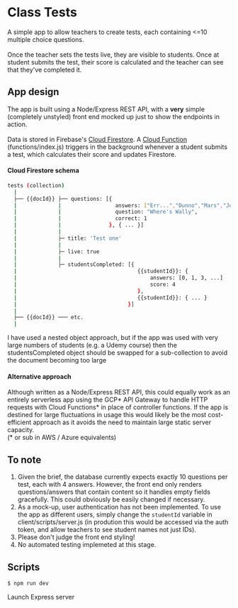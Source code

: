 # Class Tests

A simple app to allow teachers to create tests, each containing <=10 multiple choice questions.
<br />
<br />
Once the teacher sets the tests live, they are visible to students. Once at student submits the test, their score is calculated and the teacher can see that they've completed it.

## App design
The app is built using a Node/Express REST API, with a **very** simple (completely unstyled) front end mocked up just to show the endpoints in action.
<br />
<br />
Data is stored in Firebase's [Cloud Firestore](https://firebase.google.com/docs/firestore). A [Cloud Function](https://firebase.google.com/docs/functions) (functions/index.js) triggers in the background whenever a student submits a test, which calculates their score and updates Firestore.

#### Cloud Firestore schema
```sh
tests (collection)
  |
  ├── {{docId}} ├── questions: [{
  |             |                 answers: ["Err...","Dunno","Mars","Just outside"],
  |             |                 question: "Where's Wally",
  |             |                 correct: 1
  |             |               }, { ... }]
  |             |
  |             ├─ title: 'Test one'
  |             |
  |             ├─ live: true
  |             |
  |             ├─ studentsCompleted: [{
  |                                      {{studentId}}: {
  |                                          answers: [0, 1, 3, ...]
  |                                          score: 4
  |                                      },
  |                                      {{studentId}}: { ... }
  |                                   }]
  |
  ├── {{docId}} ─── etc.
  |
```
I have used a nested object approach, but if the app was used with very large numbers of students (e.g. a Udemy course) then the studentsCompleted object should be swapped for a sub-collection to avoid the document becoming too large


#### Alternative approach
Although written as a Node/Express REST API, this could equally work as an entirely serverless app using the GCP* API Gateway to handle HTTP requests with Cloud Functions* in place of controller functions. If the app is destined for large fluctuations in usage this would likely be the most cost-efficient approach as it avoids the need to maintain large static server capacity.
<br />
(* or sub in AWS / Azure equivalents)

## To note
1. Given the brief, the database currently expects exactly 10 questions per test, each with 4 answers. However, the front end only renders questions/answers that contain content so it handles empty fields gracefully. This could obviously be easily changed if necessary.
2. As a mock-up, user authentication has not been implemented. To use the app as different users, simply change the `studentId` variable in client/scripts/server.js (in prodution this would be accessed via the auth token, and allow teachers to see student names not just IDs).
3. Please don't judge the front end styling!
4. No automated testing implemeted at this stage.


## Scripts
```sh
$ npm run dev
```
Launch Express server
